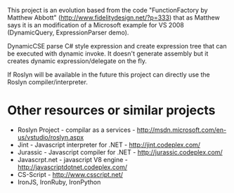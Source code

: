 ﻿
This project is an evolution based from the code "FunctionFactory by Matthew Abbott" (http://www.fidelitydesign.net/?p=333) that as Matthew says it is an modification of a Microsoft example for VS 2008 (DynamicQuery, ExpressionParser demo).

DynamicCSE parse C# style expression and create expression tree that can be executed with dynamic invoke. It doesn't generate assembly but it creates dynamic expression/delegate on the fly.

If Roslyn will be available in the future this project can directly use the Roslyn compiler/interpreter.

Other resources or similar projects
===================================

- Roslyn Project - compilar as a services - http://msdn.microsoft.com/en-us/vstudio/roslyn.aspx
- Jint - Javascript interpreter for .NET - http://jint.codeplex.com/
- Jurassic - Javascript compiler for .NET - http://jurassic.codeplex.com/
- Javascrpt.net - javascript V8 engine - http://javascriptdotnet.codeplex.com/
- CS-Script - http://www.csscript.net/
- IronJS, IronRuby, IronPython

